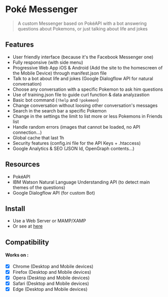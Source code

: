 # Poké Messenger
> A custom Messenger based on PokéAPI with a bot answering questions about Pokemons, or just talking about life and jokes

## Features
- User friendly interface (because it's the Facebook Messenger one)
- Fully responsive (with side menu)
- Progressive Web App iOS & Android (Add the site to the homescreen of the Mobile Device) through manifest.json file
- Talk to a bot about life and jokes (Google Dialogflow API for natural conversation)
- Choose any conversation with a specific Pokemon to ask him questions
- Use of training.json file to guide curl function & data analyzastion
- Basic bot command (`!help` and `!pokemon`)
- Change conversation without loosing other conversation's messages
- Search in the search bar a specific Pokemon
- Change in the settings the limit to list more or less Pokemons in Friends list
- Handle random errors (images that cannot be loaded, no API connection...)
- Global cache that last 1h
- Security features (config.ini file for the API Keys + .htaccess)
- Google Analytics & SEO (JSON ld, OpenGraph contents...)

## Resources
- PokéAPI
- IBM Watson Natural Language Understanding API (to detect main themes of the questions)
- Google Dialogflow API (for custom Bot)

## Install
- Use a Web Server or MAMP/XAMP
- Or see at [here](https://poke-messenger.francoisxaviermanceau.fr)


## Compatibility
#### Works on :
- [x] Chrome (Desktop and Mobile devices)
- [x] Firefox (Desktop and Mobile devices)
- [x] Opera (Desktop and Mobile devices)
- [x] Safari (Desktop and Mobile devices)
- [x] Edge (Desktop and Mobile devices)